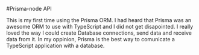 #Prisma-node API

This is my first time using the Prisma ORM.
I had heard that Prisma was an awesome ORM to use with TypeScript and I did not get disapointed.
I really loved the way I could create Database connections, send data and receive data from it.
In my oppinion, Prisma is the best way to comunicate a TypeScript application with a database.

